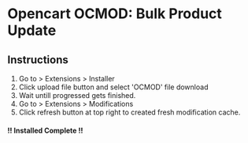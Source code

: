 # Opencart OCMOD: Bulk Product Update

## Instructions
1. Go to > Extensions > Installer
2. Click upload file button and select 'OCMOD' file download
3. Wait untill progressed gets finished.
4. Go to > Extensions > Modifications
5. Click refresh button at top right to created fresh modification cache.

#### !! Installed Complete !!
